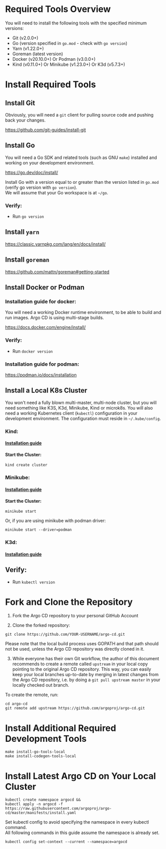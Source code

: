 # Required Tools Overview

You will need to install the following tools with the specified minimum versions:

* Git (v2.0.0+)
* Go (version specified in `go.mod` - check with `go version`)
* Yarn (v1.22.0+)
* Goreman (latest version)
* Docker (v20.10.0+) Or Podman (v3.0.0+)
* Kind (v0.11.0+) Or Minikube (v1.23.0+) Or K3d (v5.7.3+)


# Install Required Tools

## Install Git

Obviously, you will need a `git` client for pulling source code and pushing back your changes.

<https://github.com/git-guides/install-git>


## Install Go

You will need a Go SDK and related tools (such as GNU `make`) installed and working on your development environment.

<https://go.dev/doc/install/>

Install Go with a version equal to or greater than the version listed in `go.mod` (verify go version with `go version`).  
We will assume that your Go workspace is at `~/go`.

### Verify:

* Run `go version`

## Install `yarn`

<https://classic.yarnpkg.com/lang/en/docs/install/>

## Install `goreman`

<https://github.com/mattn/goreman#getting-started>


## Install Docker or Podman

### Installation guide for docker:

You will need a working Docker runtime environment, to be able to build and run images. Argo CD is using multi-stage builds. 


<https://docs.docker.com/engine/install/>

### Verify:

* Run `docker version`

### Installation guide for podman:

<https://podman.io/docs/installation>

## Install a Local K8s Cluster

You won't need a fully blown multi-master, multi-node cluster, but you will need something like K3S, K3d, Minikube, Kind or microk8s. You will also need a working Kubernetes client (`kubectl`) configuration in your development environment. The configuration must reside in `~/.kube/config`.

### Kind:

#### [Installation guide](https://kind.sigs.k8s.io/docs/user/quick-start)

#### Start the Cluster:
```shell
kind create cluster
```

### Minikube:

#### [Installation guide](https://minikube.sigs.k8s.io/docs/start)

#### Start the Cluster: 
```shell
minikube start
```

Or, if you are using minikube with podman driver:

```shell
minikube start --driver=podman
```

### K3d:

#### [Installation guide](https://k3d.io/stable/#quick-start)

## Verify:

* Run `kubectl version` 


# Fork and Clone the Repository

1. Fork the Argo CD repository to your personal GitHub Account

2. Clone the forked repository:
```shell
git clone https://github.com/YOUR-USERNAME/argo-cd.git
```

Please note that the local build process uses GOPATH and that path should not be used, unless the Argo CD repository was directly cloned in it.

3. While everyone has their own Git workflow, the author of this document recommends to create a remote called `upstream` in your local copy pointing to the original Argo CD repository. This way, you can easily keep your local branches up-to-date by merging in latest changes from the Argo CD repository, i.e. by doing a `git pull upstream master` in your locally checked out branch. 

  To create the remote, run:
  ```shell
  cd argo-cd
  git remote add upstream https://github.com/argoproj/argo-cd.git
  ```

# Install Additional Required Development Tools

```shell
make install-go-tools-local
make install-codegen-tools-local
```

# Install Latest Argo CD on Your Local Cluster

```shell
kubectl create namespace argocd &&
kubectl apply -n argocd -f https://raw.githubusercontent.com/argoproj/argo-cd/master/manifests/install.yaml
```

Set kubectl config to avoid specifying the namespace in every kubectl command.  
All following commands in this guide assume the namespace is already set.

```shell
kubectl config set-context --current --namespace=argocd
```

